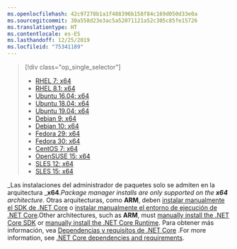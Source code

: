 ```yaml
---
ms.openlocfilehash: 42c97278b1a1f488396b158f84c169d050d33e0a
ms.sourcegitcommit: 30a558d23e3ac5a52071121a52c305c85fe15726
ms.translationtype: HT
ms.contentlocale: es-ES
ms.lasthandoff: 12/25/2019
ms.locfileid: "75341189"
---
```


> [!div class="op_single_selector"]
>
> - [RHEL 7: x64](../linux-package-manager-rhel7.md)
> - [RHEL 8.1: x64](../linux-package-manager-rhel81.md)
> - [Ubuntu 16.04: x64](../linux-package-manager-ubuntu-1604.md)
> - [Ubuntu 18.04: x64](../linux-package-manager-ubuntu-1804.md)
> - [Ubuntu 19.04: x64](../linux-package-manager-ubuntu-1904.md)
> - [Debian 9: x64](../linux-package-manager-debian9.md)
> - [Debian 10: x64](../linux-package-manager-debian10.md)
> - [Fedora 29: x64](../linux-package-manager-fedora29.md)
> - [Fedora 30: x64](../linux-package-manager-fedora30.md)
> - [CentOS 7: x64](../linux-package-manager-centos7.md)
> - [OpenSUSE 15: x64](../linux-package-manager-opensuse15.md)
> - [SLES 12: x64](../linux-package-manager-sles12.md)
> - [SLES 15: x64](../linux-package-manager-sles15.md)

<span data-ttu-id="42270-114">_Las instalaciones del administrador de paquetes solo se admiten en la arquitectura _**x64**.</span><span class="sxs-lookup"><span data-stu-id="42270-114">_Package manager installs are only supported on the **x64** architecture_.</span></span> <span data-ttu-id="42270-115">Otras arquitecturas, como **ARM**, deben [instalar manualmente el SDK de .NET Core](../sdk.md?pivots=os-linux#download-and-manually-install) o [instalar manualmente el entorno de ejecución de .NET Core](../runtime.md?pivots=os-linux#download-and-manually-install).</span><span class="sxs-lookup"><span data-stu-id="42270-115">Other architectures, such as **ARM**, must [manually install the .NET Core SDK](../sdk.md?pivots=os-linux#download-and-manually-install) or [manually install the .NET Core Runtime](../runtime.md?pivots=os-linux#download-and-manually-install).</span></span> <span data-ttu-id="42270-116">Para obtener más información, vea [Dependencias y requisitos de .NET Core](../dependencies.md) .</span><span class="sxs-lookup"><span data-stu-id="42270-116">For more information, see [.NET Core dependencies and requirements](../dependencies.md).</span></span>
